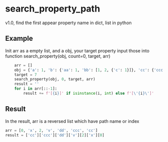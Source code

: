 # search_property_path

v1.0, find the first appear property name in dict, list in python
## Example

Init arr as a empty list, and a obj, your target property input those into function search_property(obj, count=0, target, arr)

```python
    arr = []
    obj = {'a': 1, 'b': {'aa': 1, 'bb': [1, 2, {'c': 1}]}, 'cc': {'ccc': {'dd': {'v': [5, 6, {'x': [7]}]}}}}
    target = 7
    search_property(obj, 0, target, arr)
    result = ''
    for i in arr[::-1]:
        result += f'[{i}]' if isinstance(i, int) else f'[\'{i}\']'
```
## Result

In the result, arr is a reversed list which have path name or index

```python
arr = [0, 'x', 2, 'v', 'dd', 'ccc', 'cc']
result = ['cc']['ccc']['dd']['v'][2]['x'][0]
```

